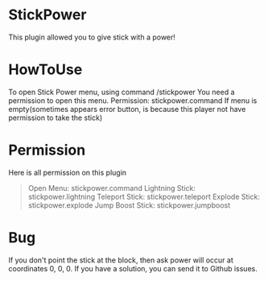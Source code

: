 # StickPower
This plugin allowed you to give stick with a power!

# HowToUse
To open Stick Power menu, using command /stickpower
You need a permission to open this menu. Permission: stickpower.command
If menu is empty(sometimes appears error button, is because this player not have permission to take the stick)

# Permission
Here is all permission on this plugin
> Open Menu: stickpower.command
> Lightning Stick: stickpower.lightning
> Teleport Stick: stickpower.teleport
> Explode Stick: stickpower.explode
>Jump Boost Stick: stickpower.jumpboost

# Bug
If you don't point the stick at the block, then ask power will occur at coordinates 0, 0, 0. If you have a solution, you can send it to Github issues.
